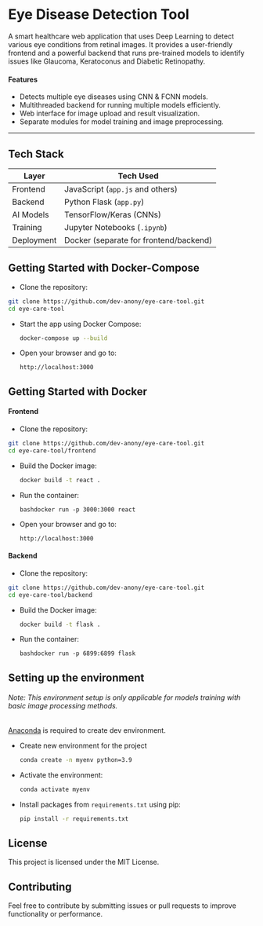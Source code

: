 # Eye Disease Detection Tool

A smart healthcare web application that uses Deep Learning to detect various eye conditions from retinal images. It provides a user-friendly frontend and a powerful backend that runs pre-trained models to identify issues like Glaucoma, Keratoconus and Diabetic Retinopathy.

 #### Features

- Detects multiple eye diseases using CNN & FCNN models.
- Multithreaded backend for running multiple models efficiently.
- Web interface for image upload and result visualization.
- Separate modules for model training and image preprocessing.

---

## Tech Stack

| Layer      | Tech Used                         |
|------------|-----------------------------------|
| Frontend   | JavaScript (`app.js` and others)  |
| Backend    | Python Flask (`app.py`)           |
| AI Models  | TensorFlow/Keras (CNNs)           |
| Training   | Jupyter Notebooks (`.ipynb`)      |
| Deployment | Docker (separate for frontend/backend) | 
## Getting Started with Docker-Compose

 - Clone the repository:
```bash
git clone https://github.com/dev-anony/eye-care-tool.git
cd eye-care-tool
```

- Start the app using Docker Compose:
	```bash 
	docker-compose up --build 
	```

- Open your browser and go to:
	```
	http://localhost:3000
	```

## Getting Started with Docker

#### Frontend

 - Clone the repository:
```bash
git clone https://github.com/dev-anony/eye-care-tool.git
cd eye-care-tool/frontend
```

- Build the Docker image: 
	```bash 
	docker build -t react . 
	```

- Run the container: 
	```
	bashdocker run -p 3000:3000 react
	```

- Open your browser and go to:
	```
	http://localhost:3000
	```

#### Backend

 - Clone the repository:
```bash
git clone https://github.com/dev-anony/eye-care-tool.git
cd eye-care-tool/backend
```

- Build the Docker image: 
	```bash 
	docker build -t flask . 
	```

- Run the container: 
	```
	bashdocker run -p 6899:6899 flask
	```

## Setting up the environment 

###### Note:  This environment setup is only applicable for models training with basic image processing methods.

[Anaconda](https://www.anaconda.com/) is required to create dev environment.

- Create new environment for the project	
	```bash
	conda create -n myenv python=3.9
	```
-  Activate the environment:    
	```bash
	conda activate myenv
	```
- Install packages from `requirements.txt` using pip:
	```bash
	pip install -r requirements.txt
	```

##  License

This project is licensed under the MIT License.

##  Contributing

Feel free to contribute by submitting issues or pull requests to improve functionality or performance.

	


